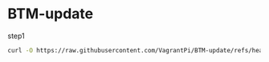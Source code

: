 # BTM-update

step1

```bash
curl -O https://raw.githubusercontent.com/VagrantPi/BTM-update/refs/heads/main/step1.sh && bash step1.sh
```


